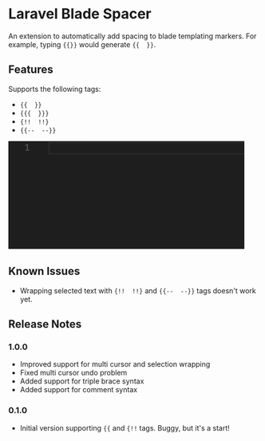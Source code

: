 # Laravel Blade Spacer

An extension to automatically add spacing to blade templating markers. 
For example, typing `{{}}` would generate `{{  }}`.

## Features
Supports the following tags:
- `{{  }}`
- `{{{  }}}`
- `{!!  !!}`
- `{{--  --}}`

![Extension Preview](img/preview.gif)

## Known Issues
 - Wrapping selected text with `{!!  !!}` and `{{--  --}}` tags doesn't work yet. 

## Release Notes

### 1.0.0
- Improved support for multi cursor and selection wrapping
- Fixed multi cursor undo problem
- Added support for triple brace syntax
- Added support for comment syntax

### 0.1.0
- Initial version supporting `{{` and `{!!` tags. Buggy, but it's a start!

